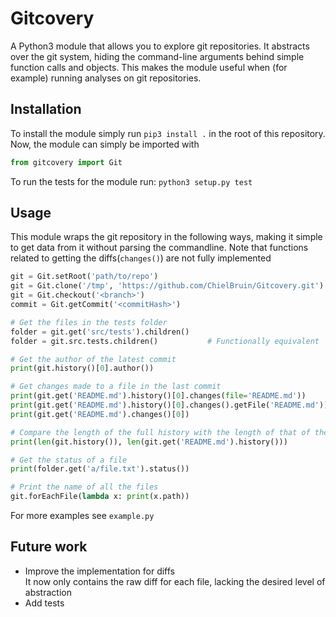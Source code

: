 # Gitcovery

A Python3 module that allows you to explore git repositories. It abstracts over the git system, hiding the command-line arguments behind simple function calls and objects. This makes the module useful when (for example) running analyses on git repositories.

## Installation
To install the module simply run `pip3 install .` in the root of this repository.  
Now, the module can simply be imported with 
``` python
from gitcovery import Git
```
To run the tests for the module run: `python3 setup.py test`

## Usage
This module wraps the git repository in the following ways, making it simple to get data from it without parsing the commandline. Note that functions related to getting the diffs(`changes()`) are not fully implemented

```python
git = Git.setRoot('path/to/repo')                                       # Select local dir
git = Git.clone('/tmp', 'https://github.com/ChielBruin/Gitcovery.git')  # Clone and select remote dir
git = Git.checkout('<branch>')
commit = Git.getCommit('<commitHash>')

# Get the files in the tests folder
folder = git.get('src/tests').children()
folder = git.src.tests.children()           # Functionally equivalent

# Get the author of the latest commit
print(git.history()[0].author())

# Get changes made to a file in the last commit
print(git.get('README.md').history()[0].changes(file='README.md'))
print(git.get('README.md').history()[0].changes().getFile('README.md'))
print(git.get('README.md').changes()[0])

# Compare the length of the full history with the length of that of the 'README.md' file
print(len(git.history()), len(git.get('README.md').history()))

# Get the status of a file
print(folder.get('a/file.txt').status())

# Print the name of all the files
git.forEachFile(lambda x: print(x.path))
```

For more examples see `example.py`

## Future work
- Improve the implementation for diffs  
  It now only contains the raw diff for each file, lacking the desired level of abstraction
- Add tests
